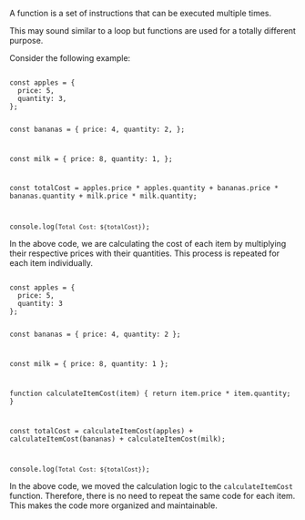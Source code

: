 A function is a set of instructions
that can be executed multiple times.

This may sound similar to a loop but
functions are used for a totally
different purpose.

Consider the following example:

<codeblock language="javascript" type="lesson">
<code>
const apples = {
  price: 5,
  quantity: 3,
};

const bananas = {
  price: 4,
  quantity: 2,
};

const milk = {
  price: 8,
  quantity: 1,
};

const totalCost =
  apples.price * apples.quantity +
  bananas.price * bananas.quantity +
  milk.price * milk.quantity;

console.log(`Total Cost: ${totalCost}`);
</code>
</codeblock>

In the above code, we are calculating the
cost of each item by multiplying their
respective prices with their quantities.
This process is repeated for each
item individually.

<codeblock language="javascript" type="lesson">
<code>
const apples = {
  price: 5,
  quantity: 3
};

const bananas = {
  price: 4,
  quantity: 2
};

const milk = {
  price: 8,
  quantity: 1
};

function calculateItemCost(item) {
  return item.price * item.quantity;
}

const totalCost =
  calculateItemCost(apples) +
  calculateItemCost(bananas) +
  calculateItemCost(milk);

console.log(`Total Cost: ${totalCost}`);
</code>
</codeblock>

In the above code, we moved the calculation
logic to the `calculateItemCost` function.
Therefore, there is no need to repeat the
same code for each item.
This makes the code more organized
and maintainable.
